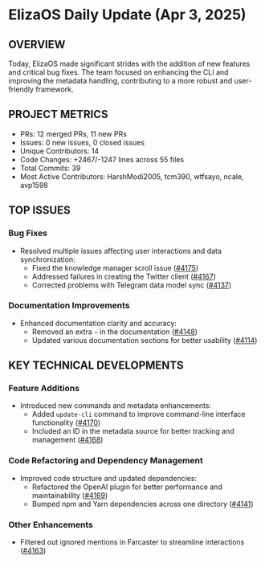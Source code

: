 # ElizaOS Daily Update (Apr 3, 2025)

## OVERVIEW 
Today, ElizaOS made significant strides with the addition of new features and critical bug fixes. The team focused on enhancing the CLI and improving the metadata handling, contributing to a more robust and user-friendly framework.

## PROJECT METRICS
- PRs: 12 merged PRs, 11 new PRs
- Issues: 0 new issues, 0 closed issues
- Unique Contributors: 14
- Code Changes: +2467/-1247 lines across 55 files
- Total Commits: 39
- Most Active Contributors: HarshModi2005, tcm390, wtfsayo, ncale, avp1598

## TOP ISSUES
### Bug Fixes
- Resolved multiple issues affecting user interactions and data synchronization:
  - Fixed the knowledge manager scroll issue ([#4175](https://github.com/elizaos/eliza/pull/4175))
  - Addressed failures in creating the Twitter client ([#4167](https://github.com/elizaos/eliza/pull/4167))
  - Corrected problems with Telegram data model sync ([#4137](https://github.com/elizaos/eliza/pull/4137))

### Documentation Improvements
- Enhanced documentation clarity and accuracy:
  - Removed an extra `~` in the documentation ([#4148](https://github.com/elizaos/eliza/pull/4148))
  - Updated various documentation sections for better usability ([#4114](https://github.com/elizaos/eliza/pull/4114))

## KEY TECHNICAL DEVELOPMENTS
### Feature Additions
- Introduced new commands and metadata enhancements:
  - Added `update-cli` command to improve command-line interface functionality ([#4170](https://github.com/elizaos/eliza/pull/4170))
  - Included an ID in the metadata source for better tracking and management ([#4168](https://github.com/elizaos/eliza/pull/4168))

### Code Refactoring and Dependency Management
- Improved code structure and updated dependencies:
  - Refactored the OpenAI plugin for better performance and maintainability ([#4169](https://github.com/elizaos/eliza/pull/4169))
  - Bumped npm and Yarn dependencies across one directory ([#4141](https://github.com/elizaos/eliza/pull/4141))

### Other Enhancements
- Filtered out ignored mentions in Farcaster to streamline interactions ([#4163](https://github.com/elizaos/eliza/pull/4163))
